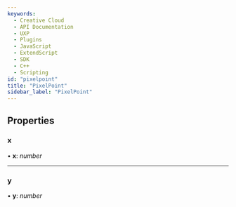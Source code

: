 ```yaml
---
keywords:
  - Creative Cloud
  - API Documentation
  - UXP
  - Plugins
  - JavaScript
  - ExtendScript
  - SDK
  - C++
  - Scripting
id: "pixelpoint"
title: "PixelPoint"
sidebar_label: "PixelPoint"
---
```


## Properties

###  x

• **x**: *number*

___

###  y

• **y**: *number*
